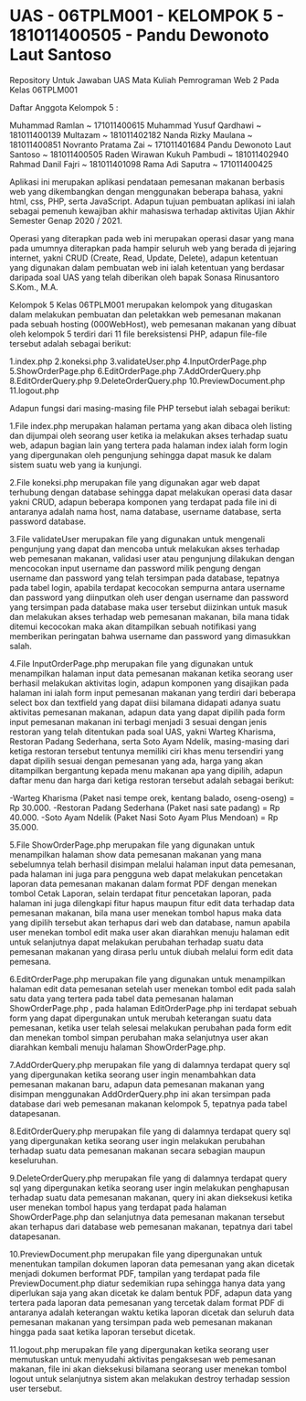 # UAS - 06TPLM001 - KELOMPOK 5 - 181011400505 - Pandu Dewonoto Laut Santoso
Repository Untuk Jawaban UAS Mata Kuliah Pemrograman Web 2 Pada Kelas 06TPLM001

Daftar Anggota Kelompok 5 :

Muhammad Ramlan ~ 171011400615
Muhammad Yusuf Qardhawi ~ 181011400139
Multazam ~ 181011402182
Nanda Rizky Maulana ~ 181011400851
Novranto Pratama Zai ~ 171011401684
Pandu Dewonoto Laut Santoso ~ 181011400505
Raden Wirawan Kukuh Pambudi ~ 181011402940
Rahmad Danil Fajri ~ 181011401098
Rama Adi Saputra ~ 171011400425

Aplikasi ini merupakan aplikasi pendataan pemesanan makanan berbasis web yang dikembangkan dengan menggunakan beberapa bahasa, yakni html, css, PHP, serta JavaScript.
Adapun tujuan pembuatan aplikasi ini ialah sebagai pemenuh kewajiban akhir mahasiswa terhadap aktivitas Ujian Akhir Semester Genap 2020 / 2021.

Operasi yang diterapkan pada web ini merupakan operasi dasar yang mana pada umumnya diterapkan pada hampir seluruh web yang berada di jejaring internet, yakni CRUD (Create, Read, Update, Delete), adapun ketentuan yang digunakan dalam pembuatan web ini ialah ketentuan yang berdasar daripada soal UAS yang telah diberikan oleh bapak Sonasa Rinusantoro S.Kom., M.A. 

Kelompok 5 Kelas 06TPLM001 merupakan kelompok yang ditugaskan dalam melakukan pembuatan dan peletakkan web pemesanan makanan pada sebuah hosting (000WebHost), web pemesanan makanan yang dibuat oleh kelompok 5 terdiri dari 11 file bereksistensi PHP, adapun file-file tersebut adalah sebagai berikut:

1.index.php
2.koneksi.php
3.validateUser.php
4.InputOrderPage.php
5.ShowOrderPage.php
6.EditOrderPage.php
7.AddOrderQuery.php
8.EditOrderQuery.php
9.DeleteOrderQuery.php
10.PreviewDocument.php
11.logout.php

Adapun fungsi dari masing-masing file PHP tersebut ialah sebagai berikut:

1.File index.php merupakan halaman pertama yang akan dibaca oleh listing dan dijumpai oleh seorang user ketika ia melakukan akses terhadap suatu web, adapun bagian lain yang tertera pada halaman index ialah form login yang dipergunakan oleh pengunjung sehingga dapat masuk ke dalam sistem suatu web yang ia kunjungi.

2.File koneksi.php merupakan file yang digunakan agar web dapat terhubung dengan database sehingga dapat melakukan operasi data dasar yakni CRUD, adapun beberapa komponen yang terdapat pada file ini di antaranya adalah nama host, nama database, username database, serta password database.

3.File validateUser merupakan file yang digunakan untuk mengenali pengunjung yang dapat dan mencoba untuk melakukan akses terhadap web pemesanan makanan, validasi user atau pengunjung dilakukan dengan mencocokan input username dan password milik pengung dengan username dan password yang telah tersimpan pada database, tepatnya pada tabel login, apabila terdapat kecocokan sempurna antara username dan password yang diinputkan oleh user dengan username dan password yang tersimpan pada database maka user tersebut diizinkan untuk masuk dan melakukan akses terhadap web pemesanan makanan, bila mana tidak ditemui kecocokan maka akan ditampilkan sebuah notifikasi yang memberikan peringatan bahwa username dan password yang dimasukkan salah.

4.File InputOrderPage.php merupakan file yang digunakan untuk menampilkan halaman input data pemesanan makanan ketika seorang user berhasil melakukan aktivitas login, adapun komponen yang disajikan pada halaman ini ialah form input pemesanan makanan yang terdiri dari beberapa select box dan textfield yang dapat diisi bilamana didapati adanya suatu aktivitas pemesanan makanan, adapun data yang dapat dipilih pada form input pemesanan makanan ini terbagi menjadi 3 sesuai dengan jenis restoran yang telah ditentukan pada soal UAS, yakni Warteg Kharisma, Restoran Padang Sederhana, serta Soto Ayam Ndelik, masing-masing dari ketiga restoran tersebut tentunya memiliki ciri khas menu tersendiri yang dapat dipilih sesuai dengan pemesanan yang ada, harga yang akan ditampilkan bergantung kepada menu makanan apa yang dipilih, adapun daftar menu dan harga dari ketiga restoran tersebut adalah sebagai berikut:

-Warteg Kharisma (Paket nasi tempe orek, kentang balado, oseng-oseng) = Rp 30.000.
-Restoran Padang Sederhana (Paket nasi sate padang) = Rp 40.000.
-Soto Ayam Ndelik (Paket Nasi Soto Ayam Plus Mendoan) = Rp 35.000.

5.File ShowOrderPage.php merupakan file yang digunakan untuk menampilkan halaman show data pemesanan makanan yang mana sebelumnya telah berhasil disimpan melalui halaman input data pemesanan, pada halaman ini juga para pengguna web dapat melakukan pencetakan laporan data pemesanan makanan dalam format PDF dengan menekan tombol Cetak Laporan, selain terdapat fitur pencetakan laporan, pada halaman ini juga dilengkapi fitur hapus maupun fitur edit data terhadap data pemesanan makanan, bila mana user menekan tombol hapus maka data yang dipilih tersebut akan terhapus dari web dan database, namun apabila user menekan tombol edit maka user akan diarahkan menuju halaman edit untuk selanjutnya dapat melakukan perubahan terhadap suatu data pemesanan makanan yang dirasa perlu untuk diubah melalui form edit data pemesana.

6.EditOrderPage.php merupakan file yang digunakan untuk menampilkan halaman edit data pemesanan setelah user menekan tombol edit pada salah satu data yang tertera pada tabel data pemesanan halaman ShowOrderPage.php , pada halaman EditOrderPage.php ini terdapat sebuah form yang dapat dipergunakan untuk merubah keterangan suatu data pemesanan, ketika user telah selesai melakukan perubahan pada form edit dan menekan tombol simpan perubahan maka selanjutnya user akan diarahkan kembali menuju halaman ShowOrderPage.php.

7.AddOrderQuery.php merupakan file yang di dalamnya terdapat query sql yang dipergunakan ketika seorang user ingin menambahkan data pemesanan makanan baru, adapun data pemesanan makanan yang disimpan menggunakan AddOrderQuery.php ini akan tersimpan pada database dari web pemesanan makanan kelompok 5, tepatnya pada tabel datapesanan.

8.EditOrderQuery.php merupakan file yang di dalamnya terdapat query sql yang dipergunakan ketika seorang user ingin melakukan perubahan terhadap suatu data pemesanan makanan secara sebagian maupun keseluruhan.

9.DeleteOrderQuery.php merupakan file yang di dalamnya terdapat query sql yang dipergunakan ketika seorang user ingin melakukan penghapusan terhadap suatu data pemesanan makanan, query ini akan dieksekusi ketika user menekan tombol hapus yang terdapat pada halaman ShowOrderPage.php dan selanjutnya data pemesanan makanan tersebut akan terhapus dari database web pemesanan makanan, tepatnya dari tabel datapesanan.

10.PreviewDocument.php merupakan file yang dipergunakan untuk menentukan tampilan dokumen laporan data pemesanan yang akan dicetak menjadi dokumen berformat PDF, tampilan yang terdapat pada file PreviewDocument.php diatur sedemikian rupa sehingga hanya data yang diperlukan saja yang akan dicetak ke dalam bentuk PDF, adapun data yang tertera pada laporan data pemesanan yang tercetak dalam format PDF di antaranya adalah keterangan waktu ketika laporan dicetak dan seluruh data pemesanan makanan yang tersimpan pada web pemesanan makanan hingga pada saat ketika laporan tersebut dicetak.

11.logout.php merupakan file yang dipergunakan ketika seorang user memutuskan untuk menyudahi aktivitas pengaksesan web pemesanan makanan, file ini akan dieksekusi bilamana seorang user menekan tombol logout untuk selanjutnya sistem akan melakukan destroy terhadap session user tersebut.
